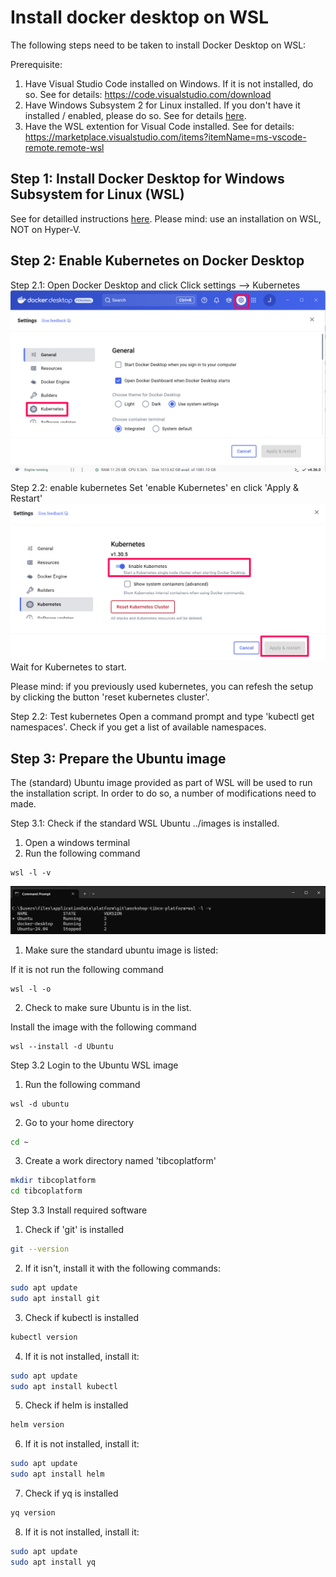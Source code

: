 
# Install docker desktop on WSL 

The following steps need to be taken to install Docker Desktop on WSL:

Prerequisite: 
1) Have Visual Studio Code installed on Windows. If it is not installed, do so. See for details: https://code.visualstudio.com/download
2) Have Windows Subsystem 2 for Linux installed. If you don't have it installed / enabled, please do so. See for details [here](install-wsl.md).
3) Have the WSL extention for Visual Code installed. See for details: https://marketplace.visualstudio.com/items?itemName=ms-vscode-remote.remote-wsl


## Step 1: Install Docker Desktop for Windows Subsystem for Linux (WSL)

See for detailled instructions [here](https://docs.docker.com/desktop/setup/install/windows-install/). Please mind: use an installation on WSL, NOT on Hyper-V.

## Step 2: Enable Kubernetes on Docker Desktop

Step 2.1: Open Docker Desktop and click Click settings --> Kubernetes
![](../images/DockerDesktop1.png)

Step 2.2: enable kubernetes
Set 'enable Kubernetes' en click 'Apply & Restart'
![](../images/DockerDesktop2.png)
Wait for Kubernetes to start.

Please mind: if you previously used kubernetes, you can refesh the setup by clicking the button 'reset kubernetes cluster'.

Step 2.2: Test kubernetes
Open a command prompt and type 'kubectl get namespaces'. 
Check if you get a list of available namespaces.

## Step 3: Prepare the Ubuntu image
The (standard) Ubuntu image provided as part of WSL will be used to run the installation script. In order to do so, a number of modifications need to made.

Step 3.1: Check if the standard WSL Ubuntu ../images is installed. 

1. Open a windows terminal
2. Run the following command

```windows terminal
wsl -l -v
```
![output](../images/wsl-l-v.png)

1. Make sure the standard ubuntu image is listed:


If it is not run the following command
```windows terminal
wsl -l -o
```

2. Check to make sure Ubuntu is in the list.

Install the image with the following command
```windows terminal
wsl --install -d Ubuntu
```

Step 3.2 Login to the Ubuntu WSL image
1. Run the following command
```windows terminal
wsl -d ubuntu 
```
2. Go to your home directory
```bash
cd ~ 
```

3. Create a work directory named 'tibcoplatform'
```bash
mkdir tibcoplatform
cd tibcoplatform 
```

Step 3.3 Install required software

1. Check if 'git' is installed
```bash
git --version
```

2. If it isn't, install it with the following commands:
```bash
sudo apt update
sudo apt install git
```

3. Check if kubectl is installed
```bash
kubectl version
```

4. If it is not installed, install it:
```bash
sudo apt update
sudo apt install kubectl
```

5. Check if helm is installed
```bash
helm version
```

6. If it is not installed, install it:
```bash
sudo apt update
sudo apt install helm
```

7. Check if yq is installed
```bash
yq version
```

8. If it is not installed, install it:
```bash
sudo apt update
sudo apt install yq
```
